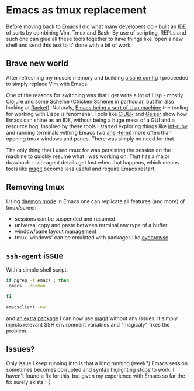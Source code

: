 # Emacs as tmux replacement

Before moving back to Emacs I did what many developers do - built an IDE of sorts by
combining Vim, Tmux and Bash. By use of scripting, REPLs and such one can
glue all these tools together to have things like 'open a new shell and send this text to it'
done with a bit of work.

## Brave new world

After refreshing my muscle memory and building [a sane config](https://github.com/lukaszkorecki/cult-leader) I proceeded to simply replace Vim with Emacs.

One of the reasons for switching was that I get write a lot of Lisp - mostly Clojure and some Scheme ([Chicken Scheme](http://call-cc.org/) in particular, but I'm also looking at [Racket](https://racket-lang.org)). Naturaly, [Emacs being a sort of Lisp machine](https://www.emacswiki.org/emacs/LispMachine) the tooling for working with Lisps is fenomenal. Tools like [CIDER](https://github.com/clojure-emacs/cider) and [Geiser](http://www.nongnu.org/geiser/) show how Emacs can shine as an IDE, without being a huge mess of a GUI and a resource hog.
Inspired by these tools I started exploring things like [inf-ruby](https://github.com/nonsequitur/inf-ruby) and running terminals withing Emacs (via [ansi-term](https://www.emacswiki.org/emacs/AnsiTerm))  more often than opening tmux windows and panes. There was simply no need for that.

The only thing that I used tmux for was persisting the session on the machine to quickly resume what I was working on. That has a major drawback - ssh-agent details get lost when that happens, which means tools like [magit](https://magit.vc/) become less useful and require Emacs restart.

## Removing tmux

 Using [daemon mode](https://www.emacswiki.org/emacs/EmacsAsDaemon) in Emacs one can replicate all features (and more) of tmux/screen:

 - sessions can be suspended and resumed
 - universal copy and paste between terminal any type of a buffer
 - window/pane layout management
 - tmux 'windows' can be emulated with packages like [eyebrowse](https://github.com/wasamasa/eyebrowse)



 ## `ssh-agent` issue

 With a simple shell script:

 ```bash
 if pgrep -f emacs ; then
  emacs --daemon

fi

emacsclient -nw

 ```

 and [an extra package](https://github.com/lukaszkorecki/cult-leader/commit/17ed38e4fe5e6b6f2140ebf97e5b798118b652a7) I can now use [magit](https://magit.vc/) without any issues. It simply injects relevant SSH environment variables and "magicaly" fixes the problem.


## Issues?

Only issue I keep running into is that a long running (week?) Emacs session sometimes becomes corrupted and syntax higlighting stops to work.
I haven't found a fix for this, but given my experience with Emacs so far the fix surely exists :-)
